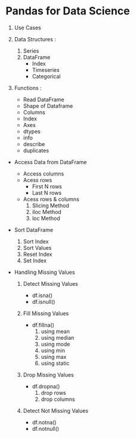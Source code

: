 # Pandas for Data Science

1. Use Cases

2. Data Structures :
    1. Series
    2. DataFrame
        - Index
        - Timeseries
        - Categorical

3. Functions :
    - Read DataFrame
    - Shape of Dataframe
    - Columns
    - Index
    - Axes
    - dtypes
    - info
    - describe
    - duplicates

- Access Data from DataFrame
    - Access columns
    - Acess rows
        - First N rows
        - Last N rows
    - Acess rows & columns
        1. Slicing Method
        2. iloc Method
        3. loc Method

- Sort DataFrame
    1. Sort Index
    2. Sort Values
    3. Reset Index
    4. Set Index

- Handling Missing Values
    1. Detect Missing Values
        - df.isna()
        - df.isnull()

    2. Fill Missing Values
        - df.fillna()
            1. using mean
            2. using median
            3. using mode
            4. using min
            5. using max
            6. using static

    3. Drop Missing Values
        - df.dropna()
            1. drop rows
            2. drop columns

    4. Detect Not Missing Values
        - df.notna()
        - df.notnull()

